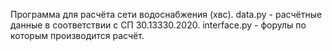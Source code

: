 Программа для расчёта сети водоснабжения (хвс).
data.py - расчётные данные в соответствии с СП 30.13330.2020.
interface.py - форулы по которым производится расчёт.
